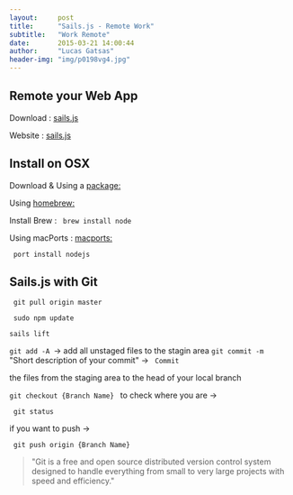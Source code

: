 ```yaml
---
layout:     post
title:      "Sails.js - Remote Work"
subtitle:   "Work Remote"
date:       2015-03-21 14:00:44
author:     "Lucas Gatsas"
header-img: "img/p0198vg4.jpg"
---
```

<h2 class="section-heading"><strong>Remote your Web App</strong> </h2>

<!--
Get Sails.js and build awesome WebApps.  -->


Download : [sails.js](https://github.com/balderdashy/sails) 

Website :  [sails.js](http://sailsjs.org/#!/documentation/concepts/Assets)


<h2 class="section-heading"><strong>Install on OSX</strong> </h2>


Download & Using a [package:](https://nodejs.org/download/) 

Using [homebrew: ](https://github.com/Homebrew/homebrew) 

Install Brew :  <code> brew install node </code>


Using macPorts : [macports: ](https://www.macports.org/) 


<code> port install nodejs   </code>



<h2 class="section-heading"><strong>Sails.js with Git</strong> </h2>


<code> git pull origin master </code>

<code> sudo npm update </code>

<code>sails lift</code>


<code>git add -A </code>-> add all unstaged files to the stagin area
<code>git commit -m </code> "Short description of your commit" -> <code> Commit </code>


the files from the staging area to the head of your local branch



<code>git checkout  {Branch Name} </code> 
to check where you are -> 

<code> git status</code>

 if you want to push ->

<code> git push origin {Branch Name} </code>



<blockquote>
	"Git is a free and open source distributed version control system designed to handle everything from small to very large projects with speed and efficiency."
</blockquote>
